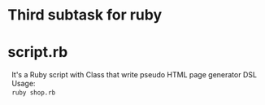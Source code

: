 # Third subtask for ruby

# script.rb<br />
  &nbsp;&nbsp;It's a Ruby script with Class that write pseudo HTML page generator DSL<br />
  &nbsp;&nbsp;Usage:<br />
  &nbsp;&nbsp;`ruby shop.rb`<br />

